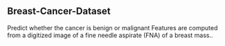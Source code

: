 ##  Breast-Cancer-Dataset  ##

Predict whether the cancer is benign or malignant Features are computed from a
digitized image of a fine needle aspirate (FNA) of a breast mass..
